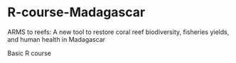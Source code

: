 # R-course-Madagascar
ARMS to reefs: A new tool to restore coral reef biodiversity, fisheries yields, and human health in Madagascar

Basic R course
